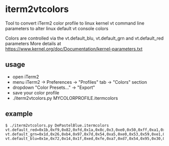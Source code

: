 iterm2vtcolors
==============

Tool to convert iTerm2 color profile to linux kernel vt command line parameters
to alter linux default vt console colors

Colors are controlled via the vt.default_blu, vt.default_grn and vt.default_red parameters
More details at https://www.kernel.org/doc/Documentation/kernel-parameters.txt

usage
-----

- open iTerm2
- menu iTerm2 -> Preferences -> "Profiles" tab -> "Colors" section
- dropdown "Color Presets..." -> "Export"
- save your color profile
- ./iterm2vtcolors.py MYCOLORPROFILE.itermcolors

example
-------

    $ ./iterm2vtcolors.py DePastelBlue.itermcolors
    vt.default_red=0x1b,0xf9,0x82,0xfd,0x1a,0x8c,0x3,0xe0,0x50,0xff,0xa1,0xfe,0x0,0x9e,0x44,0xf8 vt.default_grn=0x1d,0x26,0xb4,0x97,0x7d,0x54,0xa5,0xe0,0x53,0x59,0xe1,0xed,0xb5,0x6f,0xdf,0xf8 vt.default_blu=0x1e,0x72,0x14,0x1f,0xed,0xfe,0xa7,0xd7,0x54,0x95,0x30,0x6c,0xff,0xfe,0xbc,0xf2
